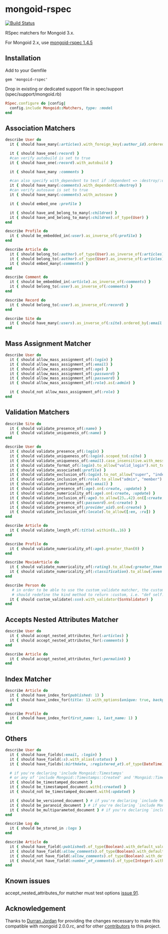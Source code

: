 mongoid-rspec
=

[![Build Status][travis_badge]][travis]

RSpec matchers for Mongoid 3.x.

For Mongoid 2.x, use [mongoid-rspec 1.4.5](http://rubygems.org/gems/mongoid-rspec/versions/1.4.5)

Installation
-
Add to your Gemfile

    gem 'mongoid-rspec'

Drop in existing or dedicated support file in spec/support (spec/support/mongoid.rb)

```ruby
RSpec.configure do |config|
  config.include Mongoid::Matchers, type: :model
end
```

Association Matchers
-

```ruby
describe User do
  it { should have_many(:articles).with_foreign_key(:author_id).ordered_by(:title) }

  it { should have_one(:record) }
  #can verify autobuild is set to true
  it { should have_one(:record).with_autobuild }

  it { should have_many :comments }

  #can also specify with_dependent to test if :dependent => :destroy/:destroy_all/:delete is set
  it { should have_many(:comments).with_dependent(:destroy) }
  #can verify autosave is set to true
  it { should have_many(:comments).with_autosave }

  it { should embed_one :profile }

  it { should have_and_belong_to_many(:children) }
  it { should have_and_belong_to_many(:children).of_type(User) }
end

describe Profile do
  it { should be_embedded_in(:user).as_inverse_of(:profile) }
end

describe Article do
  it { should belong_to(:author).of_type(User).as_inverse_of(:articles) }
  it { should belong_to(:author).of_type(User).as_inverse_of(:articles).with_index }
  it { should embed_many(:comments) }
end

describe Comment do
  it { should be_embedded_in(:article).as_inverse_of(:comments) }
  it { should belong_to(:user).as_inverse_of(:comments) }
end

describe Record do
  it { should belong_to(:user).as_inverse_of(:record) }
end

describe Site do
  it { should have_many(:users).as_inverse_of(:site).ordered_by(:email.asc) }
end
```

Mass Assignment Matcher
-

```ruby
describe User do
  it { should allow_mass_assignment_of(:login) }
  it { should allow_mass_assignment_of(:email) }
  it { should allow_mass_assignment_of(:age) }
  it { should allow_mass_assignment_of(:password) }
  it { should allow_mass_assignment_of(:password) }
  it { should allow_mass_assignment_of(:role).as(:admin) }

  it { should_not allow_mass_assignment_of(:role) }
end
```

Validation Matchers
-

```ruby
describe Site do
  it { should validate_presence_of(:name) }
  it { should validate_uniqueness_of(:name) }
end

describe User do
  it { should validate_presence_of(:login) }
  it { should validate_uniqueness_of(:login).scoped_to(:site) }
  it { should validate_uniqueness_of(:email).case_insensitive.with_message("is already taken") }
  it { should validate_format_of(:login).to_allow("valid_login").not_to_allow("invalid login") }
  it { should validate_associated(:profile) }
  it { should validate_exclusion_of(:login).to_not_allow("super", "index", "edit") }
  it { should validate_inclusion_of(:role).to_allow("admin", "member") }
  it { should validate_confirmation_of(:email) }
  it { should validate_presence_of(:age).on(:create, :update) }
  it { should validate_numericality_of(:age).on(:create, :update) }
  it { should validate_inclusion_of(:age).to_allow(23..42).on([:create, :update]) }
  it { should validate_presence_of(:password).on(:create) }
  it { should validate_presence_of(:provider_uid).on(:create) }
  it { should validate_inclusion_of(:locale).to_allow([:en, :ru]) }
end

describe Article do
  it { should validate_length_of(:title).within(8..16) }
end

describe Profile do
  it { should validate_numericality_of(:age).greater_than(0) }
end

describe MovieArticle do
  it { should validate_numericality_of(:rating).to_allow(:greater_than => 0).less_than_or_equal_to(5) }
  it { should validate_numericality_of(:classification).to_allow(:even => true, :only_integer => true, :nil => false) }
end

describe Person do
   # in order to be able to use the custom_validate matcher, the custom validator class (in this case SsnValidator)
   # should redefine the kind method to return :custom, i.e. "def self.kind() :custom end"
  it { should custom_validate(:ssn).with_validator(SsnValidator) }
end
```

Accepts Nested Attributes Matcher
-

```ruby
describe User do
  it { should accept_nested_attributes_for(:articles) }
  it { should accept_nested_attributes_for(:comments) }
end

describe Article do
  it { should accept_nested_attributes_for(:permalink) }
end
```

Index Matcher
-

```ruby
describe Article do
  it { should have_index_for(published: 1) }
  it { should have_index_for(title: 1).with_options(unique: true, background: true) }
end

describe Profile do
  it { should have_index_for(first_name: 1, last_name: 1) }
end
```

Others
-

```ruby
describe User do
  it { should have_fields(:email, :login) }
  it { should have_field(:s).with_alias(:status) }
  it { should have_fields(:birthdate, :registered_at).of_type(DateTime) }

  # if you're declaring 'include Mongoid::Timestamps'
  # or any of 'include Mongoid::Timestamps::Created' and 'Mongoid::Timestamps::Updated'
  it { should be_timestamped_document }
  it { should be_timestamped_document.with(:created) }
  it { should_not be_timestamped_document.with(:updated) }

  it { should be_versioned_document } # if you're declaring `include Mongoid::Versioning`
  it { should be_paranoid_document } # if you're declaring `include Mongoid::Paranoia`
  it { should be_multiparameted_document } # if you're declaring `include Mongoid::MultiParameterAttributes`
end

describe Log do
  it { should be_stored_in :logs }
end

describe Article do
  it { should have_field(:published).of_type(Boolean).with_default_value_of(false) }
  it { should have_field(:allow_comments).of_type(Boolean).with_default_value_of(true) }
  it { should_not have_field(:allow_comments).of_type(Boolean).with_default_value_of(false) }
  it { should_not have_field(:number_of_comments).of_type(Integer).with_default_value_of(1) }
end
```

Known issues
-

accept_nested_attributes_for matcher must test options [issue 91](https://github.com/evansagge/mongoid-rspec/issues/91).

Acknowledgement
-
Thanks to [Durran Jordan](https://github.com/durran) for providing the changes necessary to make
this compatible with mongoid 2.0.0.rc, and for other [contributors](https://github.com/evansagge/mongoid-rspec/contributors)
to this project.


[travis_badge]: https://travis-ci.org/mongoid-rspec/mongoid-rspec.svg?branch=mongoid-3-1
[travis]: https://travis-ci.org/mongoid-rspec/mongoid-rspec
